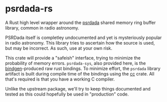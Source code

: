 # psrdada-rs

A Rust high level wrapper around the
[psrdada](http://psrdada.sourceforge.net/) shared memory ring buffer library,
common in radio astronomy.

PSRDada itself is completley undocumented and yet is mysteriously popular in radio astronomy.
This library tries to ascertain how the source is used, but may be incorrect. As such, use
at your own risk.

This crate will provide a "safeish" interface, trying to minimize the probability
of memory errors. `psrdada-sys`, also provided here, is the
[bindgen](https://github.com/rust-lang/rust-bindgen)-produced raw rust bindings.
To minimize effort, the `psrdada` library artifact is built during compile time
of the bindings using the [cc](https://docs.rs/cc/latest/cc/) crate. All that's
required is that you have a working C compiler.

Unlike the upstream package, we'll try to keep things documented and tested as
this could hopefully be used in "production" code.
